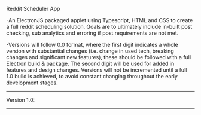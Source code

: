 Reddit Scheduler App

-An ElectronJS packaged applet using Typescript, HTML and CSS to create a full reddit scheduling solution. 
Goals are to ultimately include in-built post checking, sub analytics and erroring if post requirements are
not met.

-Versions will follow 0.0 format, where the first digit indicates a whole version with substantial changes (i.e.
change in used tech, breaking changes and significant new features), these should be followed with a full Electron build & 
package. The second digit will be used for added in features and design changes. Versions will not be incremented until a full
1.0 build is achieved, to avoid constant changing throughout the early development stages.

---
Version 1.0: 

---